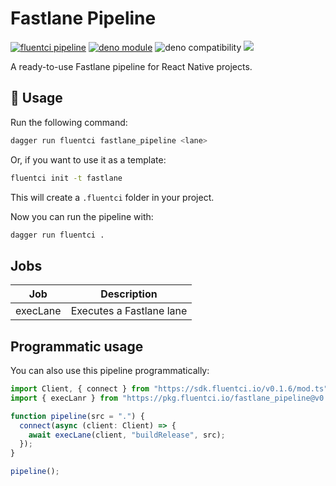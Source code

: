 # Fastlane Pipeline

[![fluentci pipeline](https://img.shields.io/badge/dynamic/json?label=pkg.fluentci.io&labelColor=%23000&color=%23460cf1&url=https%3A%2F%2Fapi.fluentci.io%2Fv1%2Fpipeline%2Ffastlane_pipeline&query=%24.version)](https://pkg.fluentci.io/fastlane_pipeline)
[![deno module](https://shield.deno.dev/x/fastlane_pipeline)](https://deno.land/x/fastlane_pipeline)
![deno compatibility](https://shield.deno.dev/deno/^1.34)
[![](https://img.shields.io/codecov/c/gh/fluent-ci-templates/fastlane-pipeline)](https://codecov.io/gh/fluent-ci-templates/fastlane-pipeline)

A ready-to-use Fastlane pipeline for React Native projects.

## 🚀 Usage

Run the following command:

```bash
dagger run fluentci fastlane_pipeline <lane>
```

Or, if you want to use it as a template:

```bash
fluentci init -t fastlane
```

This will create a `.fluentci` folder in your project.

Now you can run the pipeline with:

```bash
dagger run fluentci .
```

## Jobs

| Job         | Description               |
| ----------- | ------------------------- |
| execLane    | Executes a Fastlane lane  |

## Programmatic usage

You can also use this pipeline programmatically:

```ts
import Client, { connect } from "https://sdk.fluentci.io/v0.1.6/mod.ts";
import { execLanr } from "https://pkg.fluentci.io/fastlane_pipeline@v0.6.0/mod.ts";

function pipeline(src = ".") {
  connect(async (client: Client) => {
    await execLane(client, "buildRelease", src);
  });
}

pipeline();
```
